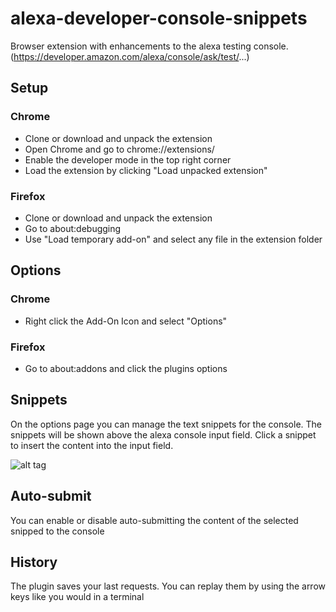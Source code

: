 # alexa-developer-console-snippets
Browser extension with enhancements to the alexa testing console.
(https://developer.amazon.com/alexa/console/ask/test/...)

## Setup
### Chrome
- Clone or download and unpack the extension
- Open Chrome and go to chrome://extensions/
- Enable the developer mode in the top right corner
- Load the extension by clicking "Load unpacked extension"
### Firefox
- Clone or download and unpack the extension
- Go to about:debugging
- Use "Load temporary add-on" and select any file in the extension folder

## Options
### Chrome
- Right click the Add-On Icon and select "Options"
### Firefox
- Go to about:addons and click the plugins options

## Snippets
On the options page you can manage the text snippets for the console. The snippets will be shown above the alexa console input field. Click a snippet to insert the content into the input field.

![alt tag](https://image.ibb.co/dychdc/Bildschirmfoto_2018_04_24_um_21_32_26.png "Snippets above the console input")

## Auto-submit
You can enable or disable auto-submitting the content of the selected snipped to the console

## History
The plugin saves your last requests. You can replay them by using the arrow keys like you would in a terminal
